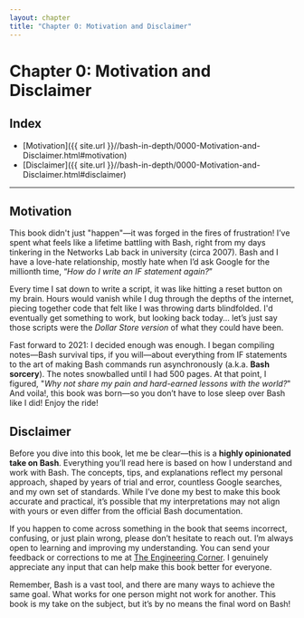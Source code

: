 ```yaml
---
layout: chapter
title: "Chapter 0: Motivation and Disclaimer"
---
```

# Chapter 0: Motivation and Disclaimer

## Index
* [Motivation]({{ site.url }}//bash-in-depth/0000-Motivation-and-Disclaimer.html#motivation)
* [Disclaimer]({{ site.url }}//bash-in-depth/0000-Motivation-and-Disclaimer.html#disclaimer)

<hr style="width:100%;text-align:center;margin-left:0;margin-bottom:10px">

## Motivation

This book didn't just "happen"—it was forged in the fires of frustration! I’ve spent what feels like a lifetime battling with Bash, right from my days tinkering in the Networks Lab back in university (circa 2007). Bash and I have a love-hate relationship, mostly hate when I’d ask Google for the millionth time, “*How do I write an IF statement again?*”

Every time I sat down to write a script, it was like hitting a reset button on my brain. Hours would vanish while I dug through the depths of the internet, piecing together code that felt like I was throwing darts blindfolded. I'd eventually get something to work, but looking back today... let’s just say those scripts were the *Dollar Store version* of what they could have been.

Fast forward to 2021: I decided enough was enough. I began compiling notes—Bash survival tips, if you will—about everything from IF statements to the art of making Bash commands run asynchronously (a.k.a. **Bash sorcery**). The notes snowballed until I had 500 pages. At that point, I figured, "*Why not share my pain and hard-earned lessons with the world?*" And voila!, this book was born—so you don’t have to lose sleep over Bash like I did! Enjoy the ride!

## Disclaimer

Before you dive into this book, let me be clear—this is a **highly opinionated take on Bash**. Everything you’ll read here is based on how I understand and work with Bash. The concepts, tips, and explanations reflect my personal approach, shaped by years of trial and error, countless Google searches, and my own set of standards. While I’ve done my best to make this book accurate and practical, it’s possible that my interpretations may not align with yours or even differ from the official Bash documentation.

If you happen to come across something in the book that seems incorrect, confusing, or just plain wrong, please don’t hesitate to reach out. I’m always open to learning and improving my understanding. You can send your feedback or corrections to me at [The Engineering Corner](mailto:the.engineering.corner.314@gmail.com). I genuinely appreciate any input that can help make this book better for everyone.

Remember, Bash is a vast tool, and there are many ways to achieve the same goal. What works for one person might not work for another. This book is my take on the subject, but it’s by no means the final word on Bash!

